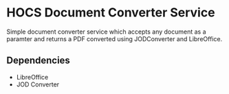 # HOCS Document Converter Service

Simple document converter service which accepts any document as a paramter and returns a PDF converted using JODConverter and LibreOffice.

## Dependencies
 - LibreOffice
 - JOD Converter

